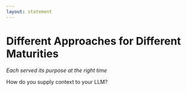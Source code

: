 ```yaml
---
layout: statement
---
```


# Different Approaches for Different Maturities
*Each served its purpose at the right time*

<div class="text-center mt-16">
<div class="i-uim-history text-8xl text-blue-500 mx-auto"></div>
</div>

<div class="text-center mt-8 text-xl">
<div class="i-uim-question inline text-orange-500 mr-2"></div> How do you supply context to your LLM?
</div>

<!--
Let's look at how our approaches to working with LLMs have evolved. What's important to understand is that these weren't failures - they were appropriate responses to different levels of LLM maturity. Each approach served its purpose at the right time.

[Audience Engagement] How do you supply context to your LLM? [We'll come back to this after we explore the approaches]
-->
